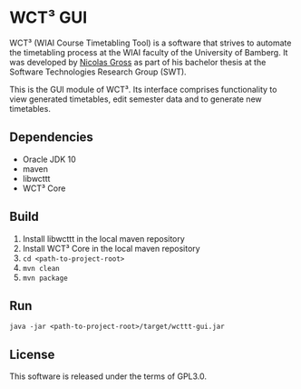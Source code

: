 # WCT³ GUI

WCT³ (WIAI Course Timetabling Tool) is a software that strives to automate the 
timetabling process at the WIAI faculty of the University of Bamberg. It was 
developed by [Nicolas Gross](https://github.com/nicolasgross) as part of his 
bachelor thesis at the Software Technologies Research Group (SWT).

This is the GUI module of WCT³. Its interface comprises functionality to view 
generated timetables, edit semester data and to generate new timetables.


## Dependencies

- Oracle JDK 10
- maven
- libwcttt
- WCT³ Core


## Build

1. Install libwcttt in the local maven repository
2. Install WCT³ Core in the local maven repository
3. `cd <path-to-project-root>`
4. `mvn clean`
5. `mvn package` 


## Run

`java -jar <path-to-project-root>/target/wcttt-gui.jar`


## License

This software is released under the terms of GPL3.0.
